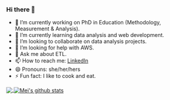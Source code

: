 ### Hi there 👋

- 🔭 I’m currently working on PhD in Education (Methodology, Measurement & Analysis).
- 🌱 I’m currently learning data analysis and web development. 
- 👯 I’m looking to collaborate on data analysis projects. 
- 🤔 I’m looking for help with AWS.
- 💬 Ask me about ETL. 
- 📫 How to reach me: [LinkedIn](https://www.linkedin.com/in/meixi-yu)
- 😄 Pronouns: she/her/hers
- ⚡ Fun fact: I like to cook and eat.


<a href="https://github.com/iampawan">
  <img align="center" src="https://github-readme-stats.vercel.app/api/top-langs/?username=Masiesworld&theme=light&hide_langs_below=1" />
</a>

<a href="https://github.com/iampawan">
 <img align="center" src="https://github-readme-stats.vercel.app/api?username=Masiesworld&show_icons=true&theme=light&line_height=27" alt="Mei's github stats"/>
</a>
